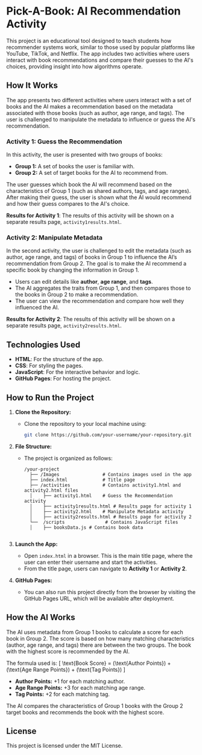 # **Pick-A-Book: AI Recommendation Activity**

This project is an educational tool designed to teach students how recommender systems work, similar to those used by popular platforms like YouTube, TikTok, and Netflix. The app includes two activities where users interact with book recommendations and compare their guesses to the AI's choices, providing insight into how algorithms operate.

## **How It Works**

The app presents two different activities where users interact with a set of books and the AI makes a recommendation based on the metadata associated with those books (such as author, age range, and tags). The user is challenged to manipulate the metadata to influence or guess the AI's recommendation.

### **Activity 1: Guess the Recommendation**

In this activity, the user is presented with two groups of books:
- **Group 1:** A set of books the user is familiar with.
- **Group 2:** A set of target books for the AI to recommend from.

The user guesses which book the AI will recommend based on the characteristics of Group 1 (such as shared authors, tags, and age ranges). After making their guess, the user is shown what the AI would recommend and how their guess compares to the AI's choice.

**Results for Activity 1**: The results of this activity will be shown on a separate results page, `activity1results.html`.

### **Activity 2: Manipulate Metadata**

In the second activity, the user is challenged to edit the metadata (such as author, age range, and tags) of books in Group 1 to influence the AI’s recommendation from Group 2. The goal is to make the AI recommend a specific book by changing the information in Group 1.

- Users can edit details like **author**, **age range**, and **tags**.
- The AI aggregates the traits from Group 1, and then compares those to the books in Group 2 to make a recommendation.
- The user can view the recommendation and compare how well they influenced the AI.

**Results for Activity 2**: The results of this activity will be shown on a separate results page, `activity2results.html`.

## **Technologies Used**

- **HTML**: For the structure of the app.
- **CSS**: For styling the pages.
- **JavaScript**: For the interactive behavior and logic.
- **GitHub Pages**: For hosting the project.

## **How to Run the Project**

1. **Clone the Repository:**
   - Clone the repository to your local machine using:
     ```bash
     git clone https://github.com/your-username/your-repository.git
     ```

2. **File Structure:**
   - The project is organized as follows:
     ```
     /your-project
       ├── /Images                # Contains images used in the app
       ├── index.html             # Title page
       ├── /activities            # Contains activity1.html and activity2.html files
       │    ├── activity1.html    # Guess the Recommendation activity
       │    ├── activity1results.html # Results page for activity 1
       │    ├── activity2.html    # Manipulate Metadata activity
       │    ├── activity2results.html # Results page for activity 2
       └──  /scripts               # Contains JavaScript files
       │    ├── booksData.js # Contains book data
       
     ```

3. **Launch the App:**
   - Open `index.html` in a browser. This is the main title page, where the user can enter their username and start the activities.
   - From the title page, users can navigate to **Activity 1** or **Activity 2**.

4. **GitHub Pages:**
   - You can also run this project directly from the browser by visiting the GitHub Pages URL, which will be available after deployment.

## **How the AI Works**

The AI uses metadata from Group 1 books to calculate a score for each book in Group 2. The score is based on how many matching characteristics (author, age range, and tags) there are between the two groups. The book with the highest score is recommended by the AI.

The formula used is:
\[
\text{Book Score} = (\text{Author Points}) + (\text{Age Range Points}) + (\text{Tag Points})
\]

- **Author Points:** +1 for each matching author.
- **Age Range Points:** +3 for each matching age range.
- **Tag Points:** +2 for each matching tag.

The AI compares the characteristics of Group 1 books with the Group 2 target books and recommends the book with the highest score.

## **License**
This project is licensed under the MIT License.
